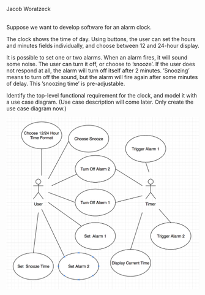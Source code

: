 Jacob Woratzeck</br></br>

Suppose we want to develop software for an alarm clock.</br>

The clock shows the time of day. Using buttons, the user can set the hours and minutes fields individually, and choose between 12 and 24-hour display.</br>

It is possible to set one or two alarms. When an alarm fires, it will sound some noise. The user can turn it off, or choose to ’snooze’. If the user does not respond at all, the alarm will turn off itself after 2 minutes. ’Snoozing’ means to turn off the sound, but the alarm will fire again after some minutes of delay. This ’snoozing time’ is pre-adjustable.</br>

Identify the top-level functional requirement for the clock, and model it with a use case diagram.  (Use case description will come later.  Only create the use case diagram now.)</br>

![AlarmClockUseCaseDiagram](https://github.com/JakeWoratzeck/Alarm-Clock-Project/blob/master/Alarm%20Clock%20Use%20Case%20Diagram.png)
